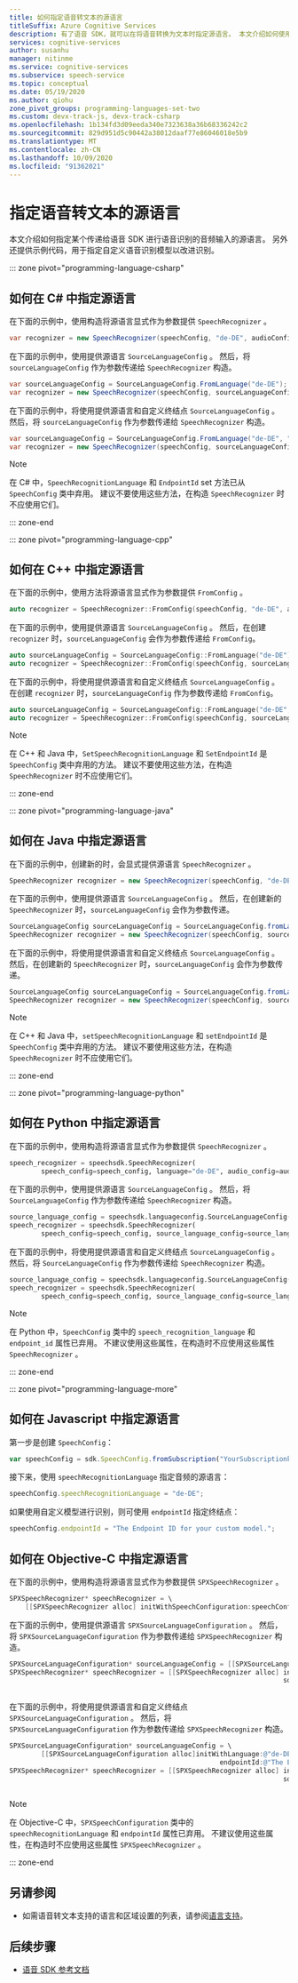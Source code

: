 ```yaml
---
title: 如何指定语音转文本的源语言
titleSuffix: Azure Cognitive Services
description: 有了语音 SDK，就可以在将语音转换为文本时指定源语言。 本文介绍如何使用 FromConfig 和 SourceLanguageConfig 方法让语音服务知道源语言并提供自定义模型目标。
services: cognitive-services
author: susanhu
manager: nitinme
ms.service: cognitive-services
ms.subservice: speech-service
ms.topic: conceptual
ms.date: 05/19/2020
ms.author: qiohu
zone_pivot_groups: programming-languages-set-two
ms.custom: devx-track-js, devx-track-csharp
ms.openlocfilehash: 1b134fd3d09eeda340e7323638a36b68336242c2
ms.sourcegitcommit: 829d951d5c90442a38012daaf77e86046018e5b9
ms.translationtype: MT
ms.contentlocale: zh-CN
ms.lasthandoff: 10/09/2020
ms.locfileid: "91362021"
---
```

# <a name="specify-source-language-for-speech-to-text"></a>指定语音转文本的源语言

本文介绍如何指定某个传递给语音 SDK 进行语音识别的音频输入的源语言。 另外还提供示例代码，用于指定自定义语音识别模型以改进识别。

::: zone pivot="programming-language-csharp"

## <a name="how-to-specify-source-language-in-c"></a>如何在 C# 中指定源语言

在下面的示例中，使用构造将源语言显式作为参数提供 `SpeechRecognizer` 。

```csharp
var recognizer = new SpeechRecognizer(speechConfig, "de-DE", audioConfig);
```

在下面的示例中，使用提供源语言 `SourceLanguageConfig` 。 然后，将 `sourceLanguageConfig` 作为参数传递给 `SpeechRecognizer` 构造。

```csharp
var sourceLanguageConfig = SourceLanguageConfig.FromLanguage("de-DE");
var recognizer = new SpeechRecognizer(speechConfig, sourceLanguageConfig, audioConfig);
```

在下面的示例中，将使用提供源语言和自定义终结点 `SourceLanguageConfig` 。 然后，将 `sourceLanguageConfig` 作为参数传递给 `SpeechRecognizer` 构造。

```csharp
var sourceLanguageConfig = SourceLanguageConfig.FromLanguage("de-DE", "The Endpoint ID for your custom model.");
var recognizer = new SpeechRecognizer(speechConfig, sourceLanguageConfig, audioConfig);
```

>[!Note]
> 在 C# 中，`SpeechRecognitionLanguage` 和 `EndpointId` set 方法已从 `SpeechConfig` 类中弃用。 建议不要使用这些方法，在构造 `SpeechRecognizer` 时不应使用它们。

::: zone-end

::: zone pivot="programming-language-cpp"


## <a name="how-to-specify-source-language-in-c"></a>如何在 C++ 中指定源语言

在下面的示例中，使用方法将源语言显式作为参数提供 `FromConfig` 。

```C++
auto recognizer = SpeechRecognizer::FromConfig(speechConfig, "de-DE", audioConfig);
```

在下面的示例中，使用提供源语言 `SourceLanguageConfig` 。 然后，在创建 `recognizer` 时，`sourceLanguageConfig` 会作为参数传递给 `FromConfig`。

```C++
auto sourceLanguageConfig = SourceLanguageConfig::FromLanguage("de-DE");
auto recognizer = SpeechRecognizer::FromConfig(speechConfig, sourceLanguageConfig, audioConfig);
```

在下面的示例中，将使用提供源语言和自定义终结点 `SourceLanguageConfig` 。 在创建 `recognizer` 时，`sourceLanguageConfig` 作为参数传递给 `FromConfig`。

```C++
auto sourceLanguageConfig = SourceLanguageConfig::FromLanguage("de-DE", "The Endpoint ID for your custom model.");
auto recognizer = SpeechRecognizer::FromConfig(speechConfig, sourceLanguageConfig, audioConfig);
```

>[!Note]
> 在 C++ 和 Java 中，`SetSpeechRecognitionLanguage` 和 `SetEndpointId` 是 `SpeechConfig` 类中弃用的方法。 建议不要使用这些方法，在构造 `SpeechRecognizer` 时不应使用它们。

::: zone-end

::: zone pivot="programming-language-java"

## <a name="how-to-specify-source-language-in-java"></a>如何在 Java 中指定源语言

在下面的示例中，创建新的时，会显式提供源语言 `SpeechRecognizer` 。

```Java
SpeechRecognizer recognizer = new SpeechRecognizer(speechConfig, "de-DE", audioConfig);
```

在下面的示例中，使用提供源语言 `SourceLanguageConfig` 。 然后，在创建新的 `SpeechRecognizer` 时，`sourceLanguageConfig` 会作为参数传递。

```Java
SourceLanguageConfig sourceLanguageConfig = SourceLanguageConfig.fromLanguage("de-DE");
SpeechRecognizer recognizer = new SpeechRecognizer(speechConfig, sourceLanguageConfig, audioConfig);
```

在下面的示例中，将使用提供源语言和自定义终结点 `SourceLanguageConfig` 。 然后，在创建新的 `SpeechRecognizer` 时，`sourceLanguageConfig` 会作为参数传递。

```Java
SourceLanguageConfig sourceLanguageConfig = SourceLanguageConfig.fromLanguage("de-DE", "The Endpoint ID for your custom model.");
SpeechRecognizer recognizer = new SpeechRecognizer(speechConfig, sourceLanguageConfig, audioConfig);
```

>[!Note]
> 在 C++ 和 Java 中，`setSpeechRecognitionLanguage` 和 `setEndpointId` 是 `SpeechConfig` 类中弃用的方法。 建议不要使用这些方法，在构造 `SpeechRecognizer` 时不应使用它们。

::: zone-end

::: zone pivot="programming-language-python"

## <a name="how-to-specify-source-language-in-python"></a>如何在 Python 中指定源语言

在下面的示例中，使用构造将源语言显式作为参数提供 `SpeechRecognizer` 。

```Python
speech_recognizer = speechsdk.SpeechRecognizer(
        speech_config=speech_config, language="de-DE", audio_config=audio_config)
```

在下面的示例中，使用提供源语言 `SourceLanguageConfig` 。 然后，将 `SourceLanguageConfig` 作为参数传递给 `SpeechRecognizer` 构造。

```Python
source_language_config = speechsdk.languageconfig.SourceLanguageConfig("de-DE")
speech_recognizer = speechsdk.SpeechRecognizer(
        speech_config=speech_config, source_language_config=source_language_config, audio_config=audio_config)
```

在下面的示例中，将使用提供源语言和自定义终结点 `SourceLanguageConfig` 。 然后，将 `SourceLanguageConfig` 作为参数传递给 `SpeechRecognizer` 构造。

```Python
source_language_config = speechsdk.languageconfig.SourceLanguageConfig("de-DE", "The Endpoint ID for your custom model.")
speech_recognizer = speechsdk.SpeechRecognizer(
        speech_config=speech_config, source_language_config=source_language_config, audio_config=audio_config)
```

>[!Note]
> 在 Python 中，`SpeechConfig` 类中的 `speech_recognition_language` 和 `endpoint_id` 属性已弃用。 不建议使用这些属性，在构造时不应使用这些属性 `SpeechRecognizer` 。

::: zone-end

::: zone pivot="programming-language-more"

## <a name="how-to-specify-source-language-in-javascript"></a>如何在 Javascript 中指定源语言

第一步是创建 `SpeechConfig`：

```Javascript
var speechConfig = sdk.SpeechConfig.fromSubscription("YourSubscriptionkey", "YourRegion");
```

接下来，使用 `speechRecognitionLanguage` 指定音频的源语言：

```Javascript
speechConfig.speechRecognitionLanguage = "de-DE";
```

如果使用自定义模型进行识别，则可使用 `endpointId` 指定终结点：

```Javascript
speechConfig.endpointId = "The Endpoint ID for your custom model.";
```

## <a name="how-to-specify-source-language-in-objective-c"></a>如何在 Objective-C 中指定源语言

在下面的示例中，使用构造将源语言显式作为参数提供 `SPXSpeechRecognizer` 。

```Objective-C
SPXSpeechRecognizer* speechRecognizer = \
    [[SPXSpeechRecognizer alloc] initWithSpeechConfiguration:speechConfig language:@"de-DE" audioConfiguration:audioConfig];
```

在下面的示例中，使用提供源语言 `SPXSourceLanguageConfiguration` 。 然后，将 `SPXSourceLanguageConfiguration` 作为参数传递给 `SPXSpeechRecognizer` 构造。

```Objective-C
SPXSourceLanguageConfiguration* sourceLanguageConfig = [[SPXSourceLanguageConfiguration alloc]init:@"de-DE"];
SPXSpeechRecognizer* speechRecognizer = [[SPXSpeechRecognizer alloc] initWithSpeechConfiguration:speechConfig
                                                                     sourceLanguageConfiguration:sourceLanguageConfig
                                                                              audioConfiguration:audioConfig];
```

在下面的示例中，将使用提供源语言和自定义终结点 `SPXSourceLanguageConfiguration` 。 然后，将 `SPXSourceLanguageConfiguration` 作为参数传递给 `SPXSpeechRecognizer` 构造。

```Objective-C
SPXSourceLanguageConfiguration* sourceLanguageConfig = \
        [[SPXSourceLanguageConfiguration alloc]initWithLanguage:@"de-DE"
                                                     endpointId:@"The Endpoint ID for your custom model."];
SPXSpeechRecognizer* speechRecognizer = [[SPXSpeechRecognizer alloc] initWithSpeechConfiguration:speechConfig
                                                                     sourceLanguageConfiguration:sourceLanguageConfig
                                                                              audioConfiguration:audioConfig];
```

>[!Note]
> 在 Objective-C 中，`SPXSpeechConfiguration` 类中的 `speechRecognitionLanguage` 和 `endpointId` 属性已弃用。 不建议使用这些属性，在构造时不应使用这些属性 `SPXSpeechRecognizer` 。

::: zone-end

## <a name="see-also"></a>另请参阅

* 如需语音转文本支持的语言和区域设置的列表，请参阅[语言支持](language-support.md)。

## <a name="next-steps"></a>后续步骤

* [语音 SDK 参考文档](speech-sdk.md)